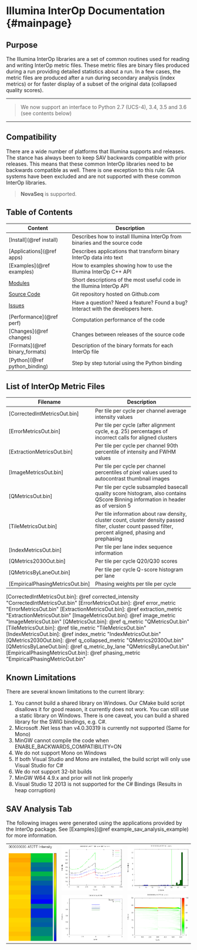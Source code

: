 Illumina InterOp Documentation                         {#mainpage}
==============================

Purpose
-------

The Illumina InterOp libraries are a set of common routines used for reading and writing InterOp metric files.  These
metric files are binary files produced during a run providing detailed statistics about a run.  In a few cases, the 
metric files are produced after a run during secondary analysis (index metrics) or for faster display of a subset of 
the original data (collapsed quality scores).

***
>  We now support an interface to Python 2.7 (UCS-4), 3.4, 3.5 and 3.6 (see contents below)
***

Compatibility
-------------

There are a wide number of platforms that Illumina supports and releases.  The stance has always been to keep SAV 
backwards compatible with prior releases.  This means that these common InterOp libraries need to be backwards 
compatible as well.  There is one exception to this rule: GA systems have been excluded and are not supported with 
these common InterOp libraries.

> **NovaSeq** is supported.

Table of Contents
-----------------

| Content                       | Description                                                                          |
| ----------------------------- | -------------------------------------------------------------------------------------|
| [Install](@ref install)       | Describes how to install Illumina InterOp from binaries and the source code          |
| [Applications](@ref apps)     | Describes applications that transform binary InterOp data into text                  |
| [Examples](@ref examples)     | How to examples showing how to use the Illumina InterOp C++ API                      |
| [Modules](modules.html)       | Short descriptions of the most useful code in the Illumina InterOp API               |
| [Source Code]                 | Git repository hosted on Github.com                                                  |
| [Issues]                      | Have a question? Need a feature? Found a bug? Interact with the developers here.     |
| [Performance](@ref perf)      | Computation performance of the code                                                  |
| [Changes](@ref changes)       | Changes between releases of the source code                                          |
| [Formats](@ref binary_formats)| Description of the binary formats for each InterOp file                              |
| [Python](@ref python_binding) | Step by step tutorial using the Python binding                                       |

[Source Code]: https://github.com/Illumina/interop
[Issues]: https://github.com/Illumina/interop/issues

List of InterOp Metric Files
----------------------------

| Filename                         | Description                                                                                                                                                   |
| -------------------------------- | ------------------------------------------------------------------------------------------------------------------------------------------------------------- |
| [CorrectedIntMetricsOut.bin]     | Per tile per cycle per channel average intensity values                                                                                                       |
| [ErrorMetricsOut.bin]            | Per tile per cycle (after alignment cycle, e.g. 25) percentages of incorrect calls for aligned clusters                                                       |
| [ExtractionMetricsOut.bin]       | Per tile per cycle per channel 90th percentile of intensity and FWHM values                                                                                   |
| [ImageMetricsOut.bin]            | Per tile per cycle per channel percentiles of pixel values used to autocontrast thumbnail images                                                              |
| [QMetricsOut.bin]                | Per tile per cycle subsampled basecall quality score histogram, also contains QScore Binning information in header as of version 5                            |
| [TileMetricsOut.bin]             | Per tile information about raw density, cluster count, cluster density passed filter, cluster count passed filter, percent aligned, phasing and prephasing    |
| [IndexMetricsOut.bin]            | Per tile per lane index sequence information                                                                                                                  |
| [QMetrics2030Out.bin]            | Per tile per cycle Q20/Q30 scores                                                                                                                             |
| [QMetricsByLaneOut.bin]          | Per tile per cycle Q-score histogram per lane                                                                                                                 |
| [EmpiricalPhasingMetricsOut.bin] | Phasing weights per tile per cycle                                                                                                                            |

[CorrectedIntMetricsOut.bin]: @ref corrected_intensity "CorrectedIntMetricsOut.bin"
[ErrorMetricsOut.bin]: @ref error_metric "ErrorMetricsOut.bin"
[ExtractionMetricsOut.bin]: @ref extraction_metric "ExtractionMetricsOut.bin"
[ImageMetricsOut.bin]: @ref image_metric "ImageMetricsOut.bin"
[QMetricsOut.bin]: @ref q_metric "QMetricsOut.bin"
[TileMetricsOut.bin]: @ref tile_metric "TileMetricsOut.bin"
[IndexMetricsOut.bin]: @ref index_metric "IndexMetricsOut.bin"
[QMetrics2030Out.bin]: @ref q_collapsed_metric "QMetrics2030Out.bin"
[QMetricsByLaneOut.bin]: @ref q_metric_by_lane "QMetricsByLaneOut.bin"
[EmpiricalPhasingMetricsOut.bin]: @ref phasing_metric "EmpiricalPhasingMetricOut.bin"


Known Limitations
-----------------

There are several known limitations to the current library:

  1. You cannot build a shared library on Windows. Our CMake build script disallows it for good reason, it currently
     does not work. You can still use a static library on Windows. There is one caveat, you can build a shared
     library for the SWIG bindings, e.g. C#.
  2. Microsoft .Net less than v4.0.30319 is currently not supported (Same for Mono)
  3. MinGW cannot compile the code when ENABLE_BACKWARDS_COMPATIBILITY=ON
  4. We do not support Mono on Windows
  5. If both Visual Studio and Mono are installed, the build script will only use Visual Studio for C#
  6. We do not support 32-bit builds
  7. MinGW W64 4.9.x and prior will not link properly
  8. Visual Studio 12 2013 is not supported for the C# Bindings (Results in heap corruption)

SAV Analysis Tab
----------------

The following images were generated using the applications provided by
the InterOp package. See [Examples](@ref example_sav_analysis_example)
for more information.

<table class="tg">
  <tr>
    <th class="tg-yw4l" rowspan="2"><img src="MiSeqDemo_flowcell-Intensity.png" alt="MiSeqDemo_flowcell-Intensity.png" width=250 /></th>
    <th class="tg-yw4l"><img src="MiSeqDemo_Intensity-by-cycle_Intensity.png" alt="MiSeqDemo_Intensity-by-cycle_Intensity.png" width=320/></th>
    <th class="tg-yw4l"><img src="MiSeqDemo_q-histogram.png" alt="MiSeqDemo_q-histogram.png" width=320 /></th>
  </tr>
  <tr>
    <td class="tg-yw4l"><img src="MiSeqDemo_ClusterCount-by-lane.png" alt="MiSeqDemo_ClusterCount-by-lane.png" width=320/></td>
    <td class="tg-yw4l"><img src="MiSeqDemo_q-heat-map.png" alt="MiSeqDemo_q-heat-map.png" width=320 /></td>
  </tr>
</table>
